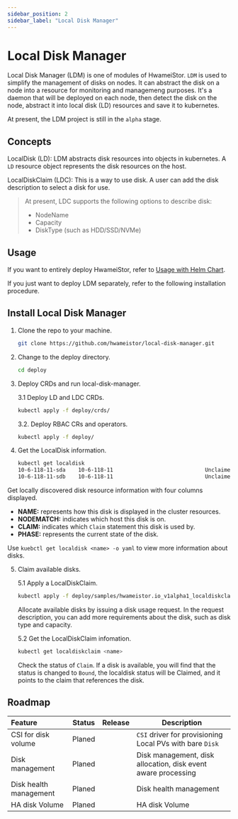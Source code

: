```yaml
---
sidebar_position: 2
sidebar_label: "Local Disk Manager"
---
```


# Local Disk Manager

Local Disk Manager (LDM) is one of modules of HwameiStor. `LDM` is used to simplify the management of disks on nodes. It can abstract the disk on a node into a resource for monitoring and managemeng purposes. It's a daemon that will be deployed on each node, then detect the disk on the node, abstract it into local disk (LD) resources and save it to kubernetes.

At present, the LDM project is still in the `alpha` stage.

## Concepts

LocalDisk (LD): LDM abstracts disk resources into objects in kubernetes. A `LD` resource object represents the disk resources on the host.

LocalDiskClaim (LDC): This is a way to use disk. A user can add the disk description to select a disk for use.

> At present, LDC supports the following options to describe disk:
> 
> - NodeName
> - Capacity
> - DiskType (such as HDD/SSD/NVMe)

## Usage

If you want to entirely deploy HwameiStor, refer to [Usage with Helm Chart](../01.installation/01.deploy.md).

If you just want to deploy LDM separately, refer to the following installation procedure.

## Install Local Disk Manager

1. Clone the repo to your machine.

    ```bash
    git clone https://github.com/hwameistor/local-disk-manager.git
    ```

2. Change to the deploy directory.

    ```bash
    cd deploy
    ```

3. Deploy CRDs and run local-disk-manager.

    3.1 Deploy LD and LDC CRDs.

    ```bash
    kubectl apply -f deploy/crds/
    ```

    3.2. Deploy RBAC CRs and operators.

    ```bash
    kubectl apply -f deploy/
    ```

4. Get the LocalDisk information.

    ```bash
    kubectl get localdisk
    10-6-118-11-sda    10-6-118-11                             Unclaimed
    10-6-118-11-sdb    10-6-118-11                             Unclaimed
    ```

Get locally discovered disk resource information with four columns displayed.

- **NAME:** represents how this disk is displayed in the cluster resources.
- **NODEMATCH:** indicates which host this disk is on.
- **CLAIM:** indicates which `Claim` statement this disk is used by.
- **PHASE:** represents the current state of the disk.

Use `kuebctl get localdisk <name> -o yaml` to view more information about disks.

5. Claim available disks.

    5.1 Apply a LocalDiskClaim.

    ```bash
    kubectl apply -f deploy/samples/hwameistor.io_v1alpha1_localdiskclaim_cr.yaml
    ```

    Allocate available disks by issuing a disk usage request. In the request description, you can add more requirements about the disk, such as disk type and capacity.

    5.2 Get the LocalDiskClaim infomation.

    ```bash
    kubectl get localdiskclaim <name>
    ```

    Check the status of `Claim`. If a disk is available, you will find that the status is changed to `Bound`, the localdisk status will be Claimed, and it points to the claim that references the disk.

## Roadmap

| Feature| Status| Release| Description
|:----------|----------|----------|----------
| CSI for disk volume| Planed| | `CSI` driver for provisioning Local PVs with bare `Disk`
| Disk management| Planed| | Disk management, disk allocation, disk event aware processing
| Disk health management| Planed| | Disk health management
| HA disk Volume| Planed| | HA disk Volume
